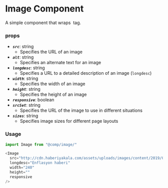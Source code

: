 # Image Component
A simple component that wraps <img> tag.

### props
- **_`src`_**: string
  - Specifies the URL of an image
- **_`alt`_**: string
  - Specifies an alternate text for an image
- **_`longdesc`_**: string
  - Specifies a URL to a detailed description of an image (`longdesc`)
- **_`width`_**: string
  - Specifies the width of an image
- **_`height`_**: string
  - Specifies the height of an image
- **_`responsive`_**: boolean
- **_`srcSet`_**: string
  - Specifies the URL of the image to use in different situations
- **_`sizes`_**: string
  - Specifies image sizes for different page layouts

 
### Usage

```javascript
import Image from "@comp/image/"

<Image
  src="http://cdn.haberiyakala.com/assets/uploads/images/content/2019/01/23/cropped_content_enflasyon-2019da-15e-inecek_yB38C62IrIsvF37.jpg"
  longdesc="Enflasyon haberi"
  width="240"
  height=""
  responsive
/>
```
